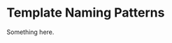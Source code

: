 [title]: # (Template Naming Patterns)
[tags]: # (XXX)
[priority]: # (5064)
# Template Naming Patterns
Something here.
